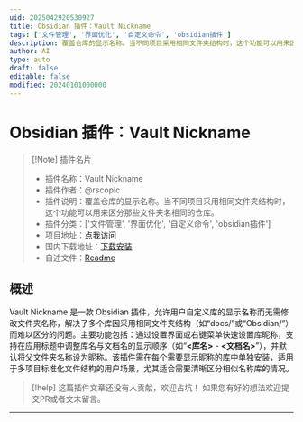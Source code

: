 ```yaml
---
uid: 2025042920530927
title: Obsidian 插件：Vault Nickname
tags: ['文件管理', '界面优化', '自定义命令', 'obsidian插件']
description: 覆盖仓库的显示名称。当不同项目采用相同文件夹结构时，这个功能可以用来区分那些文件夹名相同的仓库。
author: AI
type: auto
draft: false
editable: false
modified: 20240101000000
---
```


# Obsidian 插件：Vault Nickname

> [!Note] 插件名片
> - 插件名称：Vault Nickname
> - 插件作者：@rscopic
> - 插件说明：覆盖仓库的显示名称。当不同项目采用相同文件夹结构时，这个功能可以用来区分那些文件夹名相同的仓库。
> - 插件分类：['文件管理', '界面优化', '自定义命令', 'obsidian插件']
> - 项目地址：[点我访问](https://github.com/rscopic/obsidian-vault-nickname)
> - 国内下载地址：[下载安装](https://pkmer.cn/products/plugin/pluginMarket/?vault-nickname)
> - 自述文件：[Readme](https://ghproxy.net/https://raw.githubusercontent.com/rscopic/obsidian-vault-nickname/master/README.md)



## 概述

Vault Nickname 是一款 Obsidian 插件，允许用户自定义库的显示名称而无需修改文件夹名称，解决了多个库因采用相同文件夹结构（如“docs/”或“Obsidian/”）而难以区分的问题。主要功能包括：通过设置界面或右键菜单快速设置库昵称，支持在应用标题中调整库名与文档名的显示顺序（如“**\<库名\>** - **\<文档名\>**”），并默认将父文件夹名称设为昵称。该插件需在每个需要显示昵称的库中单独安装，适用于多项目标准化文件结构的用户场景，尤其适合需要清晰区分相似名称库的情况。


> [!help] 
> 这篇插件文章还没有人贡献，欢迎占坑！
> 如果您有好的想法欢迎提交PR或者文末留言。
> 

---



